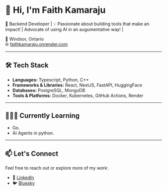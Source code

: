 # 👋 Hi, I'm Faith Kamaraju

🎯 Backend Developer | 💡 Passionate about building tools that make an impact! | Advocate of using AI in an augumentative way! |

📍 Windsor, Ontario  
🌐 [faithkamaraju.onrender.com](https://faithkamaraju.onrender.com/)  

---

## 🛠️ Tech Stack

- **Languages:** Typescript, Python, C++
- **Frameworks & Libraries:** React, NextJS, FastAPI, HuggingFace
- **Databases:** PostgreSQL, MongoDB
- **Tools & Platforms:** Docker, Kubernetes, GitHub Actions, Render

---
## 📖👩‍💻 Currently Learning

- Go.
- AI Agents in python.

---
<!-- 
## 🚀 Projects

- **[SketchingPracticeTool](https://github.com/FaithKamaraju/SketchingPracticeTool):**  
  A Three.js and React Fiber-based model loader designed for daily form sketching practice.:contentReference[oaicite:6]{index=6}

- **[News-Webservice-BiasLanguageAnalysis](https://github.com/FaithKamaraju/News-Webservice-BiasLanguageAnalysis):**  
  :contentReference[oaicite:8]{index=8}:contentReference[oaicite:10]{index=10}

--- -->

## 📫 Let's Connect

Feel free to reach out or explore more of my work:

- 🔗 [LinkedIn](https://www.linkedin.com/in/faith-kamaraju-7245401b4)
- 🐦 [Bluesky](https://bsky.app/profile/faithkamaraju.bsky.social)

